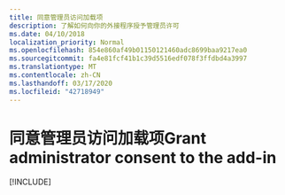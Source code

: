 ```yaml
---
title: 同意管理员访问加载项
description: 了解如何向你的外接程序授予管理员许可
ms.date: 04/10/2018
localization_priority: Normal
ms.openlocfilehash: 854e860af49b01150121460adc8699baa9217ea0
ms.sourcegitcommit: fa4e81fcf41b1c39d5516edf078f3ffdbd4a3997
ms.translationtype: MT
ms.contentlocale: zh-CN
ms.lasthandoff: 03/17/2020
ms.locfileid: "42718949"
---
```

# <a name="grant-administrator-consent-to-the-add-in"></a><span data-ttu-id="a40a2-103">同意管理员访问加载项</span><span class="sxs-lookup"><span data-stu-id="a40a2-103">Grant administrator consent to the add-in</span></span>

[!INCLUDE[](../includes/grant-admin-consent-to-an-add-in-include.md)]
